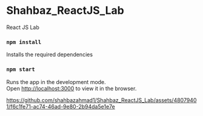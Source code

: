 # Shahbaz_ReactJS_Lab
React JS Lab

### `npm install`

Installs the required dependencies

### `npm start`

Runs the app in the development mode.\
Open [http://localhost:3000](http://localhost:3000) to view it in the browser.

https://github.com/shahbazahmad1/Shahbaz_ReactJS_Lab/assets/48079401/f6c1fe71-ac74-46ad-9e80-2b94da5e1e7e










